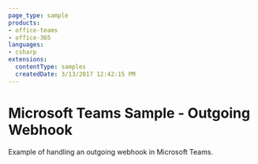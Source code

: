 ```yaml
---
page_type: sample
products:
- office-teams
- office-365
languages:
- csharp
extensions:
  contentType: samples
  createdDate: 3/13/2017 12:42:15 PM
---
```

# Microsoft Teams Sample - Outgoing Webhook

Example of handling an outgoing webhook in Microsoft Teams.
